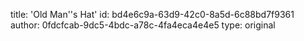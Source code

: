 title: 'Old Man''s Hat'
id: bd4e6c9a-63d9-42c0-8a5d-6c88bd7f9361
author: 0fdcfcab-9dc5-4bdc-a78c-4fa4eca4e4e5
type: original
